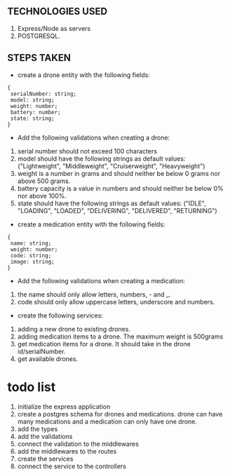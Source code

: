 ## TECHNOLOGIES USED
1. Express/Node as servers
2. POSTGRESQL.
## STEPS TAKEN
- create a drone entity with the following fields:
```
{
 serialNumber: string;
 model: string;
 weight: number;
 battery: number;
 state: string;
}
```
- Add the following validations when creating a drone:
1. serial number should not exceed 100 characters
2. model should have the following strings as default values: 
("Lightweight", "Middleweight", "Cruiserweight", "Heavyweight")
3. weight is a number in grams and should neither be below 0 grams nor above 500 grams.
4. battery capacity is a value in numbers and should neither be below 0% nor above 100%.
5. state should have the following strings as default values:
("IDLE", "LOADING", "LOADED", "DELIVERING", "DELIVERED", "RETURNING")

- create a medication entity with the following fields:
```
{
 name: string;
 weight: number;
 code: string;
 image: string;
}
```

- Add the following validations when creating a medication:
1. the name should only allow letters, numbers, - and _.
2. code should only allow uppercase letters, underscore and numbers.

- create the following services:
1. adding a new drone to existing drones.
2. adding medication items to a drone. The maximum weight is 500grams
3. get medication items for a drone. It should take in the drone id/serialNumber.
4. get available drones.

# todo list
1. initialize the express application
2. create a postgres schema for drones and medications. drone can have many medications and a medication can only have one drone.
3. add the types
4. add the validations
5. connect the validation to the middlewares
6. add the middlewares to the routes
7. create the services
8. connect the service to the controllers